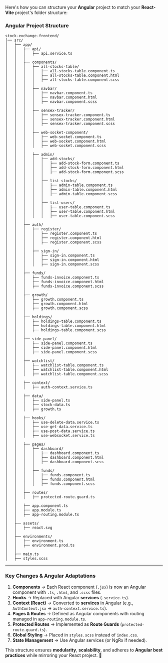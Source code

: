 Here's how you can structure your **Angular** project to match your **React-Vite** project's folder structure:  

### **Angular Project Structure**
```
stock-exchange-frontend/
│── src/
│   ├── app/
│   │   ├── api/
│   │   │   ├── api.service.ts
│   │   │
│   │   ├── components/
│   │   │   ├── all-stocks-table/
│   │   │   │   ├── all-stocks-table.component.ts
│   │   │   │   ├── all-stocks-table.component.html
│   │   │   │   ├── all-stocks-table.component.scss
│   │   │   │
│   │   │   ├── navbar/
│   │   │   │   ├── navbar.component.ts
│   │   │   │   ├── navbar.component.html
│   │   │   │   ├── navbar.component.scss
│   │   │   │
│   │   │   ├── sensex-tracker/
│   │   │   │   ├── sensex-tracker.component.ts
│   │   │   │   ├── sensex-tracker.component.html
│   │   │   │   ├── sensex-tracker.component.scss
│   │   │   │
│   │   │   ├── web-socket-component/
│   │   │   │   ├── web-socket.component.ts
│   │   │   │   ├── web-socket.component.html
│   │   │   │   ├── web-socket.component.scss
│   │   │   
│   │   │   ├── admin/
│   │   │   │   ├── add-stocks/
│   │   │   │   │   ├── add-stock-form.component.ts
│   │   │   │   │   ├── add-stock-form.component.html
│   │   │   │   │   ├── add-stock-form.component.scss
│   │   │   │   │
│   │   │   │   ├── list-stocks/
│   │   │   │   │   ├── admin-table.component.ts
│   │   │   │   │   ├── admin-table.component.html
│   │   │   │   │   ├── admin-table.component.scss
│   │   │   │   │
│   │   │   │   ├── list-users/
│   │   │   │   │   ├── user-table.component.ts
│   │   │   │   │   ├── user-table.component.html
│   │   │   │   │   ├── user-table.component.scss
│   │   │
│   │   ├── auth/
│   │   │   ├── register/
│   │   │   │   ├── register.component.ts
│   │   │   │   ├── register.component.html
│   │   │   │   ├── register.component.scss
│   │   │   │
│   │   │   ├── sign-in/
│   │   │   │   ├── sign-in.component.ts
│   │   │   │   ├── sign-in.component.html
│   │   │   │   ├── sign-in.component.scss
│   │   │
│   │   ├── funds/
│   │   │   ├── funds-invoice.component.ts
│   │   │   ├── funds-invoice.component.html
│   │   │   ├── funds-invoice.component.scss
│   │   │
│   │   ├── growth/
│   │   │   ├── growth.component.ts
│   │   │   ├── growth.component.html
│   │   │   ├── growth.component.scss
│   │   │
│   │   ├── holdings/
│   │   │   ├── holdings-table.component.ts
│   │   │   ├── holdings-table.component.html
│   │   │   ├── holdings-table.component.scss
│   │   │
│   │   ├── side-panel/
│   │   │   ├── side-panel.component.ts
│   │   │   ├── side-panel.component.html
│   │   │   ├── side-panel.component.scss
│   │   │
│   │   ├── watchlist/
│   │   │   ├── watchlist-table.component.ts
│   │   │   ├── watchlist-table.component.html
│   │   │   ├── watchlist-table.component.scss
│   │
│   │   ├── context/
│   │   │   ├── auth-context.service.ts
│   │
│   │   ├── data/
│   │   │   ├── side-panel.ts
│   │   │   ├── stock-data.ts
│   │   │   ├── growth.ts
│   │
│   │   ├── hooks/
│   │   │   ├── use-delete-data.service.ts
│   │   │   ├── use-get-data.service.ts
│   │   │   ├── use-post-data.service.ts
│   │   │   ├── use-websocket.service.ts
│   │
│   │   ├── pages/
│   │   │   ├── dashboard/
│   │   │   │   ├── dashboard.component.ts
│   │   │   │   ├── dashboard.component.html
│   │   │   │   ├── dashboard.component.scss
│   │   │   │
│   │   │   ├── funds/
│   │   │   │   ├── funds.component.ts
│   │   │   │   ├── funds.component.html
│   │   │   │   ├── funds.component.scss
│   │   │
│   │   ├── routes/
│   │   │   ├── protected-route.guard.ts
│   │
│   │   ├── app.component.ts
│   │   ├── app.module.ts
│   │   ├── app-routing.module.ts
│   │
│   ├── assets/
│   │   ├── react.svg
│   │
│   ├── environments/
│   │   ├── environment.ts
│   │   ├── environment.prod.ts
│   │
│   ├── main.ts
│   ├── styles.scss
```

---

### **Key Changes & Angular Adaptations**
1. **Components** → Each React component (`.jsx`) is now an Angular component with `.ts`, `.html`, and `.scss` files.
2. **Hooks** → Replaced with Angular **services** (`.service.ts`).
3. **Context (React)** → Converted to **services** in Angular (e.g., `AuthContext.jsx` → `auth-context.service.ts`).
4. **Pages & Routes** → Defined as Angular components with routing managed in `app-routing.module.ts`.
5. **Protected Routes** → Implemented as **Route Guards** (`protected-route.guard.ts`).
6. **Global Styling** → Placed in `styles.scss` instead of `index.css`.
7. **State Management** → Use Angular services (or NgRx if needed).

This structure ensures **modularity**, **scalability**, and adheres to **Angular best practices** while mirroring your React project. 🚀